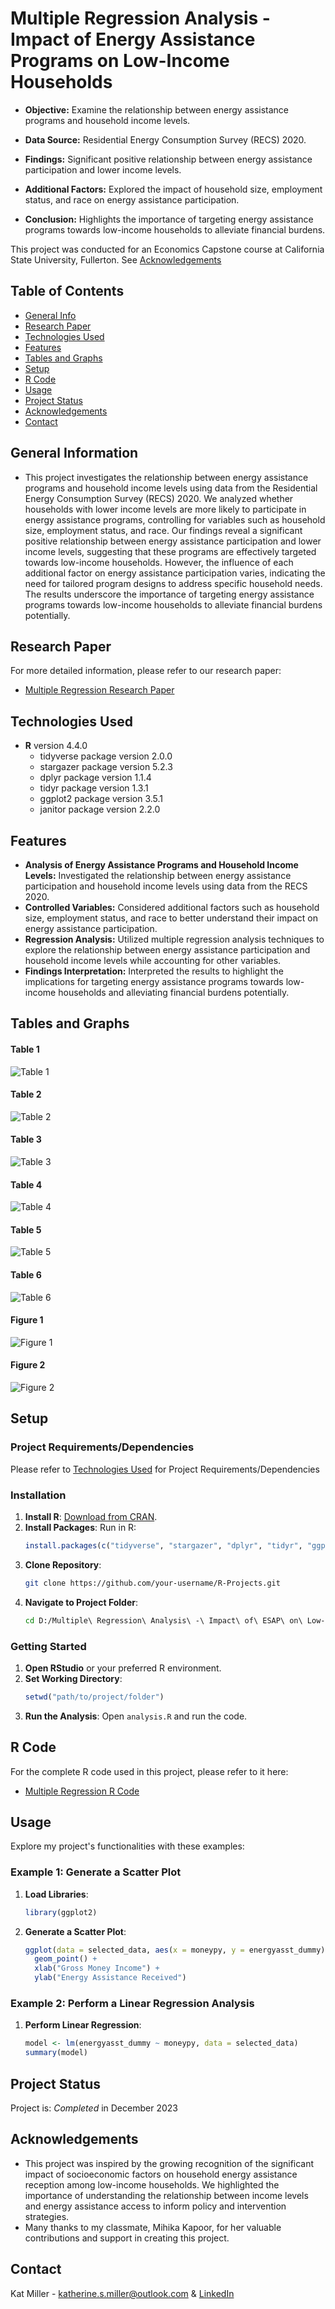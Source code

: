 # Multiple Regression Analysis - Impact of Energy Assistance Programs on Low-Income Households 
- **Objective:** Examine the relationship between energy assistance programs and household income levels.

- **Data Source:** Residential Energy Consumption Survey (RECS) 2020.

- **Findings:** Significant positive relationship between energy assistance participation and lower income levels.

- **Additional Factors:** Explored the impact of household size, employment status, and race on energy assistance participation.

- **Conclusion:** Highlights the importance of targeting energy assistance programs towards low-income households to alleviate financial burdens.

This project was conducted for an Economics Capstone course at California State University, Fullerton. See [Acknowledgements](#acknowledgements)

## Table of Contents
* [General Info](#general-information)
* [Research Paper](#research-paper)
* [Technologies Used](#technologies-used)
* [Features](#features)
* [Tables and Graphs](#Tables-and-Graphs)
* [Setup](#setup)
* [R Code](#R-code)
* [Usage](#usage)
* [Project Status](#project-status)
* [Acknowledgements](#acknowledgements)
* [Contact](#contact)

## General Information
- This project investigates the relationship between energy assistance programs and household income levels using data from the Residential Energy Consumption Survey (RECS) 2020. We analyzed whether households with lower income levels are more likely to participate in energy assistance programs, controlling for variables such as household size, employment status, and race. Our findings reveal a significant positive relationship between energy assistance participation and lower income levels, suggesting that these programs are effectively targeted towards low-income households. However, the influence of each additional factor on energy assistance participation varies, indicating the need for tailored program designs to address specific household needs. The results underscore the importance of targeting energy assistance programs towards low-income households to alleviate financial burdens potentially.

## Research Paper
For more detailed information, please refer to our research paper:
- [Multiple Regression Research Paper](https://github.com/katmiller00/R-Projects/blob/b859205463b7174dcb94f659ca521e67068309e2/Multiple%20Regression%20Analysis%20-%20Impact%20of%20ESAP%20on%20Low-Income%20Households/Multiple%20Regression%20Research%20Paper.pdf)

## Technologies Used 
- **R** version 4.4.0
  - tidyverse package version 2.0.0
  - stargazer package version 5.2.3
  - dplyr package version 1.1.4
  - tidyr package version 1.3.1
  - ggplot2 package version 3.5.1
  - janitor package version 2.2.0

## Features
- **Analysis of Energy Assistance Programs and Household Income Levels:** Investigated the relationship between energy assistance participation and household income levels using data from the RECS 2020.
- **Controlled Variables:** Considered additional factors such as household size, employment status, and race to better understand their impact on energy assistance participation.
- **Regression Analysis:** Utilized multiple regression analysis techniques to explore the relationship between energy assistance participation and household income levels while accounting for other variables.
- **Findings Interpretation:** Interpreted the results to highlight the implications for targeting energy assistance programs towards low-income households and alleviating financial burdens potentially.

## Tables and Graphs
#### Table 1
![Table 1](https://github.com/katmiller00/R-Projects/blob/7be3c19b46f9a3be7428501e8f6944c34626adb7/Multiple%20Regression%20Analysis%20-%20Impact%20of%20ESAP%20on%20Low-Income%20Households/Table%201.png)

#### Table 2
![Table 2](https://github.com/katmiller00/R-Projects/blob/7be3c19b46f9a3be7428501e8f6944c34626adb7/Multiple%20Regression%20Analysis%20-%20Impact%20of%20ESAP%20on%20Low-Income%20Households/Table%202.png)

#### Table 3
![Table 3](https://github.com/katmiller00/R-Projects/blob/7be3c19b46f9a3be7428501e8f6944c34626adb7/Multiple%20Regression%20Analysis%20-%20Impact%20of%20ESAP%20on%20Low-Income%20Households/Table%203.png)

#### Table 4
![Table 4](https://github.com/katmiller00/R-Projects/blob/7be3c19b46f9a3be7428501e8f6944c34626adb7/Multiple%20Regression%20Analysis%20-%20Impact%20of%20ESAP%20on%20Low-Income%20Households/Table%204.png)

#### Table 5
![Table 5](https://github.com/katmiller00/R-Projects/blob/7be3c19b46f9a3be7428501e8f6944c34626adb7/Multiple%20Regression%20Analysis%20-%20Impact%20of%20ESAP%20on%20Low-Income%20Households/Table%205.png)

#### Table 6
![Table 6](https://github.com/katmiller00/R-Projects/blob/7be3c19b46f9a3be7428501e8f6944c34626adb7/Multiple%20Regression%20Analysis%20-%20Impact%20of%20ESAP%20on%20Low-Income%20Households/Table%206.png)

#### Figure 1
![Figure 1](https://github.com/katmiller00/R-Projects/blob/7be3c19b46f9a3be7428501e8f6944c34626adb7/Multiple%20Regression%20Analysis%20-%20Impact%20of%20ESAP%20on%20Low-Income%20Households/Figure%201.png)

#### Figure 2
![Figure 2](https://github.com/katmiller00/R-Projects/blob/7be3c19b46f9a3be7428501e8f6944c34626adb7/Multiple%20Regression%20Analysis%20-%20Impact%20of%20ESAP%20on%20Low-Income%20Households/Figure%202.png)

## Setup
### Project Requirements/Dependencies
Please refer to [Technologies Used](#technologies-used) for Project Requirements/Dependencies
  
### Installation
1. **Install R**: [Download from CRAN](https://cran.r-project.org/).
2. **Install Packages**: Run in R:
    ```R
    install.packages(c("tidyverse", "stargazer", "dplyr", "tidyr", "ggplot2", "janitor"))
    ```
3. **Clone Repository**:
    ```bash
    git clone https://github.com/your-username/R-Projects.git
    ```
4. **Navigate to Project Folder**:
    ```bash
    cd D:/Multiple\ Regression\ Analysis\ -\ Impact\ of\ ESAP\ on\ Low-Income\ Households
    ```
### Getting Started
1. **Open RStudio** or your preferred R environment.
2. **Set Working Directory**:
    ```R
    setwd("path/to/project/folder")
    ```
3. **Run the Analysis**: Open `analysis.R` and run the code.

## R Code
For the complete R code used in this project, please refer to it here:
- [Multiple Regression R Code](https://github.com/katmiller00/R-Projects/blob/b859205463b7174dcb94f659ca521e67068309e2/Multiple%20Regression%20Analysis%20-%20Impact%20of%20ESAP%20on%20Low-Income%20Households/Multiple%20Regression%20R%20Code.R)

## Usage
Explore my project's functionalities with these examples:

### Example 1: Generate a Scatter Plot
1. **Load Libraries**:
    ```R
    library(ggplot2)
    ```
2. **Generate a Scatter Plot**:
    ```R
    ggplot(data = selected_data, aes(x = moneypy, y = energyasst_dummy)) +
      geom_point() +
      xlab("Gross Money Income") +
      ylab("Energy Assistance Received")
    ```
### Example 2: Perform a Linear Regression Analysis
1. **Perform Linear Regression**:
    ```R
    model <- lm(energyasst_dummy ~ moneypy, data = selected_data)
    summary(model)
    ```
## Project Status
Project is: *Completed* in December 2023

## Acknowledgements
- This project was inspired by the growing recognition of the significant impact of socioeconomic factors on household energy assistance reception among low-income households. We highlighted the importance of understanding the relationship between income levels and energy assistance access to inform policy and intervention strategies.
- Many thanks to my classmate, Mihika Kapoor, for her valuable contributions and support in creating this project.

## Contact
Kat Miller - katherine.s.miller@outlook.com & [LinkedIn](https://linkedin.com/in/katmiller00)

